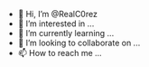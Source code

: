 - 👋 Hi, I’m @RealC0rez
- 👀 I’m interested in ...
- 🌱 I’m currently learning ...
- 💞️ I’m looking to collaborate on ...
- 📫 How to reach me ...

<!---
RealC0rez/RealC0rez is a ✨ special ✨ repository because its `README.md` (this file) appears on your GitHub profile.
You can click the Preview link to take a look at your changes.
--->
